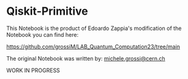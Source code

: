 # Qiskit-Primitive
This Notebook is the product of Edoardo Zappia's modification of the Notebook you can find here: 

https://github.com/grossiM/LAB_Quantum_Computation23/tree/main 

The original Notebook was written by: michele.grossi@cern.ch

WORK IN PROGRESS
